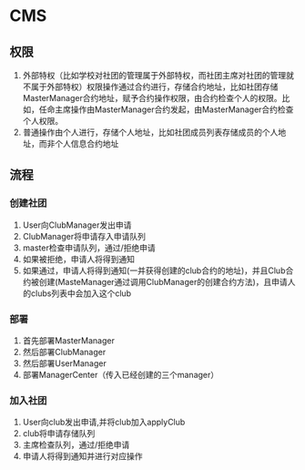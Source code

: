# CMS

## 权限

1. 外部特权（比如学校对社团的管理属于外部特权，而社团主席对社团的管理就不属于外部特权）权限操作通过合约进行，存储合约地址，比如社团存储MasterManager合约地址，赋予合约操作权限，由合约检查个人的权限。比如，任命主席操作由MasterManager合约发起，由MasterManager合约检查个人权限。
2. 普通操作由个人进行，存储个人地址，比如社团成员列表存储成员的个人地址，而非个人信息合约地址

## 流程

### 创建社团

1. User向ClubManager发出申请
2. ClubManager将申请存入申请队列
3. master检查申请队列，通过/拒绝申请
4. 如果被拒绝，申请人将得到通知
5. 如果通过，申请人将得到通知(一并获得创建的club合约的地址)，并且Club合约被创建(MasteManager通过调用ClubManager的创建合约方法)，且申请人的clubs列表中会加入这个club

### 部署

1. 首先部署MasterManager
2. 然后部署ClubManager
3. 然后部署UserManager
4. 部署ManagerCenter（传入已经创建的三个manager）

### 加入社团

1. User向club发出申请,并将club加入applyClub
2. club将申请存储队列
3. 主席检查队列，通过/拒绝申请
4. 申请人将得到通知并进行对应操作